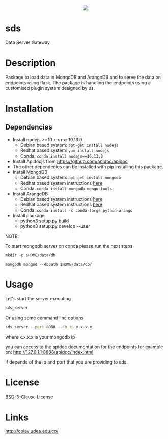 <center><img src="https://saludata.saludcapital.gov.co/osb/wp-content/uploads/2021/07/2.-LOGO-HEADER-SALUDATA.png"/></center>

# sds  
Data Server Gateway

# Description
Package to load data in MongoDB and ArangoDB and to serve the data on endpoints using flask.
The package is handling the endpoints  using a customised plugin system designed by us.


# Installation

## Dependencies
* Install nodejs >=10.x.x ex: 10.13.0
    * Debian based system: `apt-get install nodejs`
    * Redhat based system: `yum install nodejs`
    * Conda: `conda install nodejs==10.13.0`
* Install Apidocjs from https://github.com/apidoc/apidoc
* The other dependecies can be installed with pip installing this package.
* Install MongoDB
    * Debian based system: `apt-get install mongodb`
    * Redhat based system instructions [here](https://docs.mongodb.com/manual/tutorial/install-mongodb-on-red-hat/)
    * Conda: `conda install mongodb mongo-tools`
* Install ArangoDB
    * Debian based system instructions [here](https://www.arangodb.com/download-major/debian/)
    * Redhat based system instructions [here](https://www.arangodb.com/download-major/redhat/)
    * Conda: `conda install -c conda-forge python-arango`
* Install package
    * python3 setup.py build
    * python3 setup.py develop --user

NOTE:

To start mongodb server on conda please run the next steps

`
mkdir -p $HOME/data/db 
`

`
mongodb mongod --dbpath $HOME/data/db/
`


# Usage
Let's start the server executing
```.sh
sds_server
```
Or using some command line options
```.sh
sds_server --port 8080 --db_ip x.x.x.x
```

where x.x.x.x is your mongodb ip

you can access to the apidoc documentation for the endpoints for example on: http://127.0.1.1:8888/apidoc/index.html

if depends of the ip and port that you are providing to sds.


# License
BSD-3-Clause License 

# Links
http://colav.udea.edu.co/



